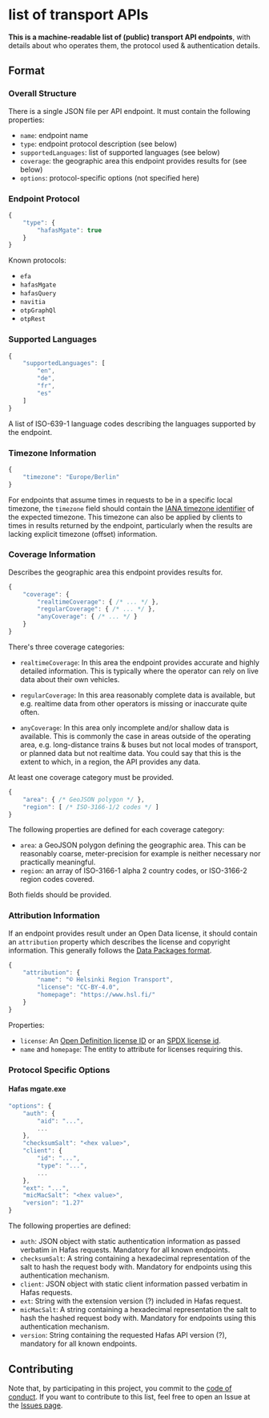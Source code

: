 # list of transport APIs

**This is a machine-readable list of (public) transport API endpoints**, with details about who operates them, the protocol used & authentication details.


## Format

### Overall Structure

There is a single JSON file per API endpoint. It must contain the following
properties:

* `name`: endpoint name
* `type`: endpoint protocol description (see below)
* `supportedLanguages`: list of supported languages (see below)
* `coverage`: the geographic area this endpoint provides results for (see below)
* `options`: protocol-specific options (not specified here)

### Endpoint Protocol

```js
{
    "type": {
        "hafasMgate": true
    }
}
```

Known protocols:
* `efa`
* `hafasMgate`
* `hafasQuery`
* `navitia`
* `otpGraphQl`
* `otpRest`

### Supported Languages

```js
{
    "supportedLanguages": [
        "en",
        "de",
        "fr",
        "es"
    ]
}
```

A list of ISO-639-1 language codes describing the languages supported by the
endpoint.

### Timezone Information

```js
{
    "timezone": "Europe/Berlin"
}
```

For endpoints that assume times in requests to be in a specific local timezone, the `timezone` field
should contain the [IANA timezone identifier](https://en.wikipedia.org/wiki/List_of_tz_database_time_zones) of the
expected timezone. This timezone can also be applied by clients to times in results returned by the endpoint,
particularly when the results are lacking explicit timezone (offset) information.

### Coverage Information

Describes the geographic area this endpoint provides results for.

```js
{
    "coverage": {
        "realtimeCoverage": { /* ... */ },
        "regularCoverage": { /* ... */ },
        "anyCoverage": { /* ... */ }
    }
}
```

There's three coverage categories:
* `realtimeCoverage`: In this area the endpoint provides accurate and highly detailed information.
  This is typically where the operator can rely on live data about their own vehicles.

* `regularCoverage`: In this area reasonably complete data is available, but e.g. realtime data from other operators is missing or inaccurate quite often.

* `anyCoverage`: In this area only incomplete and/or shallow data is available. This is commonly the case in areas outside of the operating area,
e.g. long-distance trains & buses but not local modes of transport, or planned data but not realtime data.
You could say that this is the extent to which, in a region, the API provides any data.

At least one coverage category must be provided.

```js
{
    "area": { /* GeoJSON polygon */ },
    "region": [ /* ISO-3166-1/2 codes */ ]
}
```

The following properties are defined for each coverage category:
* `area`: a GeoJSON polygon defining the geographic area. This can be reasonably coarse, meter-precision for example is neither necessary nor practically meaningful.
* `region`: an array of ISO-3166-1 alpha 2 country codes, or ISO-3166-2 region codes covered.

Both fields should be provided.

### Attribution Information

If an endpoint provides result under an Open Data license, it should contain an
`attribution` property which describes the license and copyright information.
This generally follows the [Data Packages format](https://dataprotocols.org/data-packages/).

```js
{
    "attribution": {
        "name": "© Helsinki Region Transport",
        "license": "CC-BY-4.0",
        "homepage": "https://www.hsl.fi/"
    }
}
```

Properties:
* `license`: An [Open Definition license ID](https://licenses.opendefinition.org/) or an [SPDX license id](https://spdx.org/licenses/).
* `name` and `homepage`: The entity to attribute for licenses requiring this.

### Protocol Specific Options

#### Hafas mgate.exe

```js
"options": {
    "auth": {
        "aid": "...",
        ...
    },
    "checksumSalt": "<hex value>",
    "client": {
        "id": "...",
        "type": "...",
        ...
    },
    "ext": "...",
    "micMacSalt": "<hex value>",
    "version": "1.27"
}
```

The following properties are defined:
* `auth`: JSON object with static authentication information as passed verbatim in Hafas requests. Mandatory for all known endpoints.
* `checksumSalt`: A string containing a hexadecimal representation of the salt to hash the request body with. Mandatory for endpoints using this authentication mechanism.
* `client`: JSON object with static client information passed verbatim in Hafas requests.
* `ext`: String with the extension version (?) included in Hafas request.
* `micMacSalt`: A string containing a hexadecimal representation the salt to hash the hashed request body with. Mandatory for endpoints using this authentication mechanism.
* `version`: String containing the requested Hafas API version (?), mandatory for all known endpoints.

## Contributing

Note that, by participating in this project, you commit to the [code of conduct](code-of-conduct.md). If you want to contribute to this list, feel free to open an Issue at the [Issues page](https://github.com/public-transport/european-transport-operators/issues).

